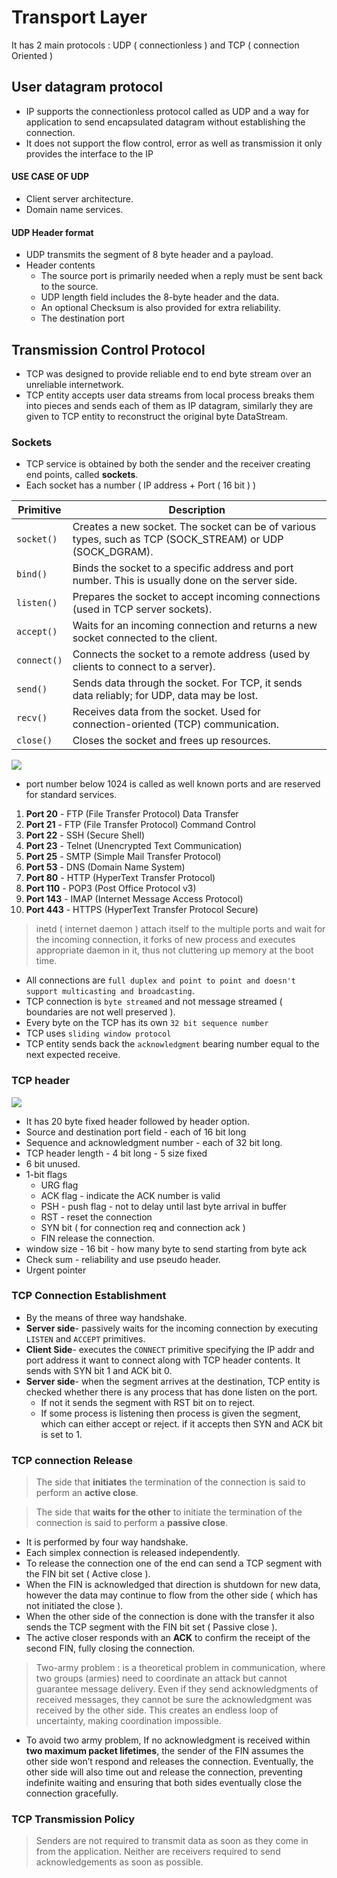 # Transport Layer 
It has 2 main protocols : UDP ( connectionless ) and TCP ( connection Oriented )

## User datagram protocol
- IP supports the connectionless protocol called as UDP and a way for application to send encapsulated datagram without establishing the connection.
- It does not support the flow control, error as well as transmission it only provides the interface to the IP
#### USE CASE OF UDP
- Client server architecture. 
- Domain name services.


#### UDP Header format
- UDP transmits the segment of 8 byte header and a payload.
-  Header contents
    - The source port is primarily needed when a reply must be sent back to the source. 
    - UDP length field includes the 8-byte header and the data.
    - An optional Checksum is also provided for extra reliability.
    - The destination port
## Transmission Control Protocol
- TCP was designed to provide reliable end to end byte stream over an unreliable internetwork.
- TCP entity accepts user data streams from local process breaks them into pieces and sends each of them as IP datagram, similarly they are given to TCP entity to reconstruct the original byte DataStream.
### Sockets 
- TCP service is obtained by both the sender and the receiver creating end points, called **sockets**.
- Each socket has a number ( IP address + Port ( 16 bit ) )  



| **Primitive**   | **Description**                                                                 |
|-----------------|---------------------------------------------------------------------------------|
| `socket()`      | Creates a new socket. The socket can be of various types, such as TCP (SOCK_STREAM) or UDP (SOCK_DGRAM). |
| `bind()`        | Binds the socket to a specific address and port number. This is usually done on the server side. |
| `listen()`      | Prepares the socket to accept incoming connections (used in TCP server sockets). |
| `accept()`      | Waits for an incoming connection and returns a new socket connected to the client. |
| `connect()`     | Connects the socket to a remote address (used by clients to connect to a server). |
| `send()`        | Sends data through the socket. For TCP, it sends data reliably; for UDP, data may be lost. |
| `recv()`        | Receives data from the socket. Used for connection-oriented (TCP) communication. |
| `close()`       | Closes the socket and frees up resources. |

![](https://www.labs.cs.uregina.ca/330/Sockets/server-client.png)

- port number below 1024 is called as well known ports and are reserved for standard services. 


1. **Port 20** - FTP (File Transfer Protocol) Data Transfer
2. **Port 21** - FTP (File Transfer Protocol) Command Control
3. **Port 22** - SSH (Secure Shell)
4. **Port 23** - Telnet (Unencrypted Text Communication)
5. **Port 25** - SMTP (Simple Mail Transfer Protocol)
6. **Port 53** - DNS (Domain Name System)
7. **Port 80** - HTTP (HyperText Transfer Protocol)
8. **Port 110** - POP3 (Post Office Protocol v3)
9. **Port 143** - IMAP (Internet Message Access Protocol)
10. **Port 443** - HTTPS (HyperText Transfer Protocol Secure)
> inetd ( internet daemon ) attach itself to the multiple ports and wait for the incoming connection, it forks of new process and executes appropriate daemon in it, thus not cluttering up memory at the boot time.



- All connections are `full duplex and point to point and doesn't support multicasting and broadcasting`.
- TCP connection is `byte streamed` and not message streamed ( boundaries are not well preserved ).
- Every byte on the TCP has its own `32 bit sequence number` 
- TCP uses `sliding window protocol` 
- TCP entity sends back the `acknowledgment` bearing number equal to the next expected receive.
### TCP header 
![](https://www.gatevidyalay.com/wp-content/uploads/2018/09/TCP-Header-Format.png)

- It has 20 byte fixed header followed by header option.
- Source and destination port field - each of 16 bit long
- Sequence and acknowledgment number - each of 32 bit long.
- TCP header length - 4 bit long - 5 size fixed
- 6 bit unused.
- 1-bit flags
    - URG flag 
    - ACK flag - indicate the ACK number is valid
    - PSH - push flag - not to delay until last byte arrival in buffer
    - RST - reset the connection
    - SYN bit ( for connection req and connection ack ) 
    - FIN release the connection.
- window size - 16 bit - how many byte to send starting from byte ack
- Check sum - reliability and use pseudo header.
- Urgent pointer 


### TCP Connection Establishment
- By the means of three way handshake.
- **Server side**- passively waits for the incoming connection by executing `LISTEN` and `ACCEPT` primitives.
- **Client Side**- executes the `CONNECT` primitive specifying the IP addr and port address it want to connect along with TCP header contents. It sends with SYN bit 1 and ACK bit 0.
- **Server side**- when the segment arrives at the destination, TCP entity is checked whether there is any process that has done listen on the port.
    - If not it sends the segment with RST bit on to reject. 
    - If some process is listening then process is given the segment, which can either accept or reject. if it accepts then SYN and ACK bit is set to 1.  
### TCP connection Release
> The side that **initiates** the termination of the connection is said to perform an **active close**.

> The side that **waits for the other** to initiate the termination of the connection is said to perform a **passive close**.

- It is performed by four way handshake. 
- Each simplex connection is released independently.
- To release the connection one of the end can send a TCP segment with the FIN bit set ( Active close ).
- When the FIN is acknowledged that direction is shutdown for new data, however the data may continue to flow from the other side ( which has not initiated the close ).
- When the other side of the connection is done with the transfer it also sends the TCP segment with the FIN bit set ( Passive close ).
- The active closer responds with an **ACK** to confirm the receipt of the second FIN, fully closing the connection.
> Two-army problem :   is a theoretical problem in communication, where two groups (armies) need to coordinate an attack but cannot guarantee message delivery. Even if they send acknowledgments of received messages, they cannot be sure the acknowledgment was received by the other side. This creates an endless loop of uncertainty, making coordination impossible.

- To avoid two army problem, If no acknowledgment is received within **two maximum packet lifetimes**, the sender of the FIN assumes the other side won’t respond and releases the connection. Eventually, the other side will also time out and release the connection, preventing indefinite waiting and ensuring that both sides eventually close the connection gracefully.
### TCP Transmission Policy
> Senders are not required to transmit data as soon as they come in from the application. Neither are receivers required to send acknowledgements as soon as possible. 

